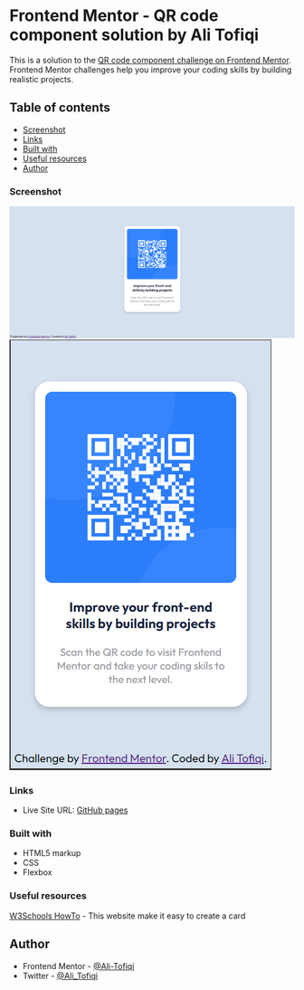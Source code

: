 # Frontend Mentor - QR code component solution by Ali Tofiqi

This is a solution to the [QR code component challenge on Frontend Mentor](https://www.frontendmentor.io/challenges/qr-code-component-iux_sIO_H). Frontend Mentor challenges help you improve your coding skills by building realistic projects. 

## Table of contents

- [Screenshot](#screenshot)
- [Links](#links)
- [Built with](#built-with)
- [Useful resources](#useful-resources)
- [Author](#author)
### Screenshot

![Desktop screenshot](./desctop-screenshot.png)
![Mobile screenshot](./mobile-screenshot.png)


### Links

- Live Site URL: [GitHub pages](ali-tofiqi.github.io/frontendmentor-QRcode/)

### Built with

- HTML5 markup
- CSS 
- Flexbox

### Useful resources

[W3Schools HowTo](https://www.w3schools.com/howto/default.asp) - This website make it easy to create a card


## Author
- Frontend Mentor - [@Ali-Tofiqi](https://www.frontendmentor.io/profile/Ali-Tofiqi)
- Twitter - [@Ali_Tofiqi](https://twitter.com/Ali_Tofiqi)

